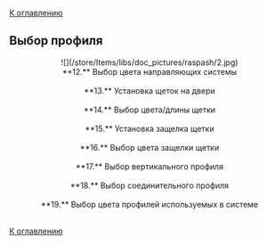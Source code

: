 [К оглавлению](/service/doc/?cid=swinging)
## Выбор профиля
<center>![](/store/Items/libs/doc_pictures/raspash/2.jpg) <br>
**12.** Выбор цвета направляющих системы <br><br>
**13.** Установка щеток на двери <br><br>
**14.** Выбор цвета/длины щетки <br><br>
**15.** Установка защелка щетки <br><br>
**16.** Выбор цвета защелки щетки <br><br>
**17.** Выбор вертикального профиля <br><br>
**18.** Выбор соединительного профиля <br><br>
**19.** Выбор цвета профилей используемых в системе <br><br>
</center>


[К оглавлению](/service/doc/?cid=swinging)
